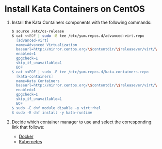 # Install Kata Containers on CentOS

1. Install the Kata Containers components with the following commands:

   ```bash
   $ source /etc/os-release
   $ cat <<EOF | sudo -E tee /etc/yum.repos.d/advanced-virt.repo
     [advanced-virt]
     name=Advanced Virtualization
     baseurl=http://mirror.centos.org/\$contentdir/\$releasever/virt/\$basearch/advanced-virtualization
     enabled=1
     gpgcheck=1
     skip_if_unavailable=1
     EOF
   $ cat <<EOF | sudo -E tee /etc/yum.repos.d/kata-containers.repo
     [kata-containers]
     name=Kata Containers
     baseurl=http://mirror.centos.org/\$contentdir/\$releasever/virt/\$basearch/kata-containers
     enabled=1
     gpgcheck=1
     skip_if_unavailable=1
     EOF
   $ sudo -E dnf module disable -y virt:rhel
   $ sudo -E dnf install -y kata-runtime
   ```

2. Decide which container manager to use and select the corresponding link that follows:

   - [Docker](docker/centos-docker-install.md)
   - [Kubernetes](https://github.com/kata-containers/documentation/blob/master/Developer-Guide.md#run-kata-containers-with-kubernetes)
